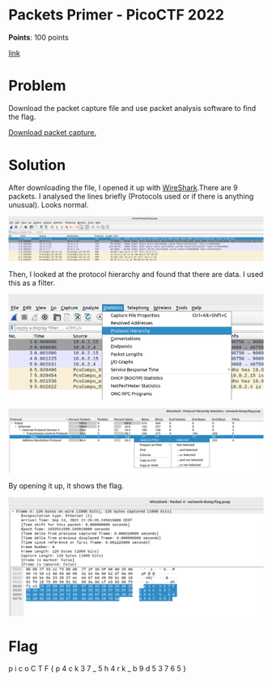 <h1>Packets Primer - PicoCTF 2022</h1>

<b>Points</b>: 100 points

[link](https://play.picoctf.org/practice/challenge/286?category=4&page=2)

<h1>Problem</h1>
Download the packet capture file and use packet analysis software to find the flag. 

[Download packet capture.](https://artifacts.picoctf.net/c/195/network-dump.flag.pcap)

<h1>Solution</h1>

After downloading the file, I opened it up with [WireShark](https://www.geeksforgeeks.org/how-to-install-and-use-wireshark-on-ubuntu-linux/).There are 9 packets. I analysed the lines briefly (Protocols used or if there is anything unusual). Looks normal.

![packets](https://github.com/RiriJane/picoCTF-journey/blob/main/Forensics/packets-primer/packets.png)

Then, I looked at the protocol hierarchy and found that there are data. I used this as a filter.

![protocols](https://github.com/RiriJane/picoCTF-journey/blob/main/Forensics/packets-primer/protocol-hierarchy.png)

![data](https://github.com/RiriJane/picoCTF-journey/blob/main/Forensics/packets-primer/data.png)

By opening it up, it shows the flag.

![flag](https://github.com/RiriJane/picoCTF-journey/blob/main/Forensics/packets-primer/flag.png)

<h1>Flag</h1>

p i c o C T F { p 4 c k 3 7 _ 5 h 4 r k _ b 9 d 5 3 7 6 5 }

